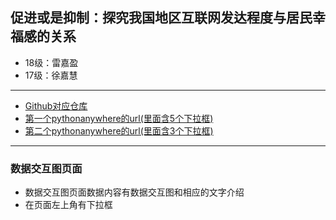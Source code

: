 ## 促进或是抑制：探究我国地区互联网发达程度与居民幸福感的关系

- 18级：雷嘉盈
- 17级：徐嘉慧

---

- [Github对应仓库](https://github.com/EmmaLui/2019FALL_NFU_18INTERNET-NEWMEDIA_FINAL_PYTHON)
- [第一个pythonanywhere的url(里面含5个下拉框)](http://emmalui0118.pythonanywhere.com/)
- [第二个pythonanywhere的url(里面含3个下拉框)](http://emmalei0118.pythonanywhere.com/)

---

### 数据交互图页面

- 数据交互图页面数据内容有数据交互图和相应的文字介绍
- 在页面左上角有下拉框
